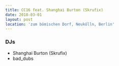```yaml
---
title: CC16 feat. Shanghai Burton (Skrufix)
date: 2018-03-01
layout: post
location: 'zum bömischen Dorf, Neukölln, Berlin' 
---
```


### DJs
- Shanghai Burton (Skrufix)
- bad_dubs
